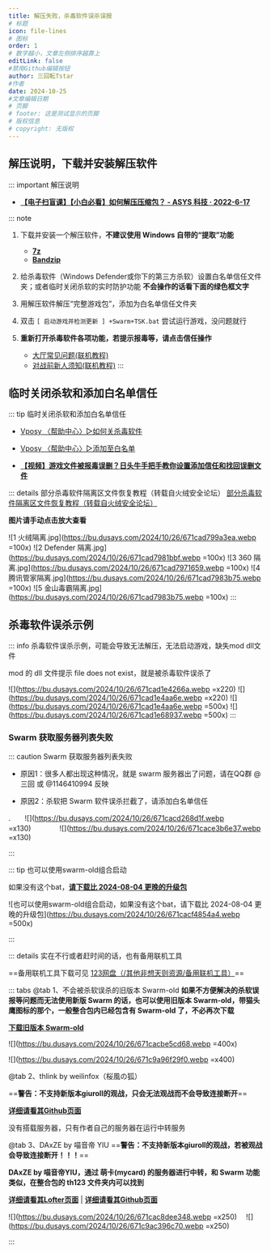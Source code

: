 ```yaml
---
title: 解压失败，杀毒软件误杀误报
# 标题
icon: file-lines
# 图标
order: 1
# 数字越小，文章左侧排序越靠上
editLink: false
#禁用Github编辑按钮
author: 三回転Tstar
#作者
date: 2024-10-25
#文章编辑日期
# 页脚
# footer: 这是测试显示的页脚
# 版权信息
# copyright: 无版权
---
```


## 解压说明，下载并安装解压软件
::: important 解压说明

- [**【电子扫盲课】【小白必看】如何解压压缩包？ - ASYS 科技 · 2022-6-17**](https://www.bilibili.com/video/BV1xZ4y1v7pU/)

::: note
1. 下载并安装一个解压软件，**不建议使用 Windows 自带的“提取”功能**
   - [**7z**](https://www.7-zip.org/)
   - [**Bandzip**](https://www.bandisoft.com/bandizip/)

2. 给杀毒软件（Windows Defender或你下的第三方杀软）设置白名单信任文件夹；或者临时关闭杀软的实时防护功能
**不会操作的话看下面的绿色框文字**

1. 用解压软件解压“完整游戏包”，添加为白名单信任文件夹

2. 双击 `[ 启动游戏并检测更新 ] +Swarm+TSK.bat` 尝试运行游戏，没问题就行

3. **重新打开杀毒软件各项功能，若提示报毒等，请点击信任操作**
   - [大厅常见问题(联机教程)](/FAQ/Play/LobbyGuide.html)
   - [对战前新人须知(联机教程)](/Beginners/BeforePlaying.html)
:::


## 临时关闭杀软和添加白名单信任
::: tip 临时关闭杀软和添加白名单信任
- [Vposy 〈帮助中心〉▷如何关杀毒软件](https://mp.weixin.qq.com/s/kivDC7BhuZ8i1Uefr7eQJQ)

- [Vposy 〈帮助中心〉▷添加至白名单](https://mp.weixin.qq.com/s/xN2OK0oYU4MqsYlFqTL_qQ)

- [**【视频】游戏文件被报毒误删？日头牛手把手教你设置添加信任和找回误删文件**](https://www.bilibili.com/video/BV1Uu411A7Hh/)

::: details 部分杀毒软件隔离区文件恢复教程（转载自火绒安全论坛）
[部分杀毒软件隔离区文件恢复教程（转载自火绒安全论坛）](https://bbs.huorong.cn/forum.php?mod=viewthread&tid=45850)

**图片请手动点击放大查看**

![1 火绒隔离.jpg](https://bu.dusays.com/2024/10/26/671cad799a3ea.webp =100x) ![2 Defender 隔离.jpg](https://bu.dusays.com/2024/10/26/671cad7981bbf.webp =100x) ![3 360 隔离.jpg](https://bu.dusays.com/2024/10/26/671cad7971659.webp =100x) ![4 腾讯管家隔离.jpg](https://bu.dusays.com/2024/10/26/671cad7983b75.webp =100x) ![5 金山毒霸隔离.jpg](https://bu.dusays.com/2024/10/26/671cad7983b75.webp =100x)
:::

## 杀毒软件误杀示例
::: info 杀毒软件误杀示例，可能会导致无法解压，无法启动游戏，缺失mod dll文件

mod 的 dll 文件提示 file does not exist，就是被杀毒软件误杀了

![](https://bu.dusays.com/2024/10/26/671cad1e4266a.webp =x220) ![](https://bu.dusays.com/2024/10/26/671cad1e4aa6e.webp =x220)
![](https://bu.dusays.com/2024/10/26/671cad1e4aa6e.webp =500x) ![](https://bu.dusays.com/2024/10/26/671cad1e68937.webp =500x)
:::

<!-- #region swarm-down -->
### Swarm 获取服务器列表失败
::: caution Swarm 获取服务器列表失败

- 原因1：很多人都出现这种情况，就是 swarm 服务器出了问题，请在QQ群 @三回 或 @1146410994 反映

- 原因2：杀软把 Swarm 软件误杀拦截了，请添加白名单信任

.　　![](https://bu.dusays.com/2024/10/26/671cacd268d1f.webp =x130)　　　　![](https://bu.dusays.com/2024/10/26/671cace3b6e37.webp =x130)



:::

::: tip 也可以使用swarm-old组合启动

如果没有这个bat，[**请下载比 2024-08-04 更晚的升级包**](/about/)

![也可以使用swarm-old组合启动，如果没有这个bat，请下载比 2024-08-04 更晚的升级包](https://bu.dusays.com/2024/10/26/671cacf4854a4.webp =500x)

:::



::: details 实在不行或者赶时间的话，也有备用联机工具

==备用联机工具下载可见 [123网盘（/其他非想天则资源/备用联机工具）](https://www.123pan.com/s/scmzVv-Z3h6v.html)==

::: tabs
@tab 1、不会被杀软误杀的旧版本 Swarm-old
**如果不方便解决的杀软误报等问题而无法使用新版 Swarm 的话，也可以使用旧版本 Swarm-old，带猫头鹰图标的那个，一般整合包内已经包含有 Swarm-old 了，不必再次下载**

[**下载旧版本 Swarm-old**](https://gitee.com/sanhuizhuan/SokuMods/releases/download/v1/swarm-old.zip)

![](https://bu.dusays.com/2024/10/26/671cacbe5cd68.webp =400x)

![](https://bu.dusays.com/2024/10/26/671c9a96f29f0.webp =x400)

@tab 2、thlink by weilinfox（桜風の狐）

==**警告：不支持新版本giuroll的观战，只会无法观战而不会导致连接断开**==

[**详细请看其Github页面**](https://github.com/weilinfox/youmu-thlink)

没有搭载服务器，只有作者自己的服务器在运行中转服务

@tab 3、DAxZE by 喵音帝 YIU
==**警告：不支持新版本giuroll的观战，若被观战会导致连接断开！！！**==

**DAxZE by 喵音帝YIU，通过 萌卡(mycard) 的服务器进行中转，和 Swarm 功能类似，在整合包的 th123 文件夹内可以找到**

[**详细请看其Lofter页面**](https://usaginya.lofter.com/post/1d56d69b_1c93aa6aa) | [**详细请看其Github页面**](https://github.com/usaginya/DAxZE)

![](https://bu.dusays.com/2024/10/26/671cac8dee348.webp =x250) 　![](https://bu.dusays.com/2024/10/26/671c9ac396c70.webp =x250)

:::
<!-- #endregion swarm-down -->
